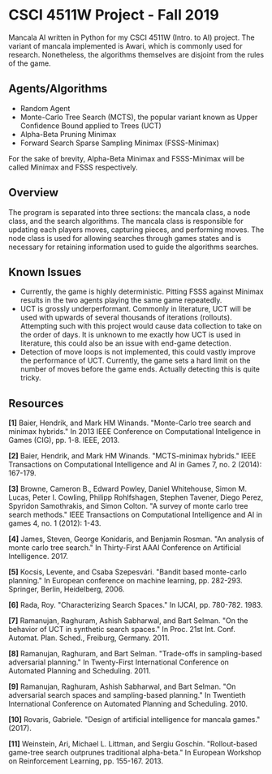 # CSCI 4511W Project - Fall 2019  
Mancala AI written in Python for my CSCI 4511W (Intro. to AI) project. The variant of mancala implemented is Awari, which is commonly used for research. Nonetheless, the algorithms themselves are disjoint from the rules of the game.

## Agents/Algorithms  
- Random Agent
- Monte-Carlo Tree Search (MCTS), the popular variant known as Upper Confidence Bound applied to Trees (UCT)  
- Alpha-Beta Pruning Minimax  
- Forward Search Sparse Sampling Minimax (FSSS-Minimax)  

For the sake of brevity, Alpha-Beta Minimax and FSSS-Minimax will be called Minimax and FSSS respectively.

## Overview
The program is separated into three sections: the mancala class, a node class, and the search algorithms. The mancala class is responsible for updating each players moves, capturing pieces, and performing moves. The node class is used for allowing searches through games states and is necessary for retaining information used to guide the algorithms searches.

## Known Issues
- Currently, the game is highly deterministic. Pitting FSSS against Minimax results in the two agents playing the same game repeatedly.  
- UCT is grossly underperformant. Commonly in literature, UCT will be used with upwards of several thousands of iterations (rollouts). Attempting such with this project would cause data collection to take on the order of days. It is unknown to me exactly how UCT is used in literature, this could also be an issue with end-game detection.  
- Detection of move loops is not implemented, this could vastly improve the performance of UCT. Currently, the game sets a hard limit on the number of moves before the game ends. Actually detecting this is quite tricky.  


## Resources

**[1]** Baier, Hendrik, and Mark HM Winands. "Monte-Carlo tree search and minimax hybrids." In 2013 IEEE Conference on Computational Inteligence in Games (CIG), pp. 1-8. IEEE, 2013.  

**[2]** Baier, Hendrik, and Mark HM Winands. "MCTS-minimax hybrids." IEEE Transactions on Computational Intelligence and AI in Games 7, no. 2 (2014): 167-179.  

**[3]** Browne, Cameron B., Edward Powley, Daniel Whitehouse, Simon M. Lucas, Peter I. Cowling, Philipp Rohlfshagen, Stephen Tavener, Diego Perez, Spyridon Samothrakis, and Simon Colton. "A survey of monte carlo tree search methods." IEEE Transactions on Computational Intelligence and AI in games 4, no. 1 (2012): 1-43.  

**[4]** James, Steven, George Konidaris, and Benjamin Rosman. "An analysis of monte carlo tree search." In Thirty-First AAAI Conference on Artificial Intelligence. 2017.  

**[5]** Kocsis, Levente, and Csaba Szepesvári. "Bandit based monte-carlo planning." In European conference on machine learning, pp. 282-293. Springer, Berlin, Heidelberg, 2006.  

**[6]** Rada, Roy. "Characterizing Search Spaces." In IJCAI, pp. 780-782. 1983.  

**[7]** Ramanujan, Raghuram, Ashish Sabharwal, and Bart Selman. "On the behavior of UCT in synthetic search spaces." In Proc. 21st Int. Conf. Automat. Plan. Sched., Freiburg, Germany. 2011.  

**[8]** Ramanujan, Raghuram, and Bart Selman. "Trade-offs in sampling-based adversarial planning." In Twenty-First International Conference on Automated Planning and Scheduling. 2011.  

**[9]** Ramanujan, Raghuram, Ashish Sabharwal, and Bart Selman. "On adversarial search spaces and sampling-based planning." In Twentieth International Conference on Automated Planning and Scheduling. 2010.  

**[10]** Rovaris, Gabriele. "Design of artificial intelligence for mancala games." (2017).  

**[11]** Weinstein, Ari, Michael L. Littman, and Sergiu Goschin. "Rollout-based game-tree search outprunes traditional alpha-beta." In European Workshop on Reinforcement Learning, pp. 155-167. 2013.  
